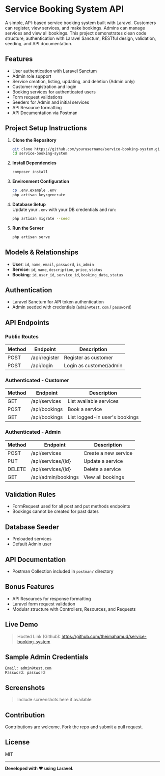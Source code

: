 # Service Booking System API

A simple, API-based service booking system built with Laravel. Customers can register, view services, and make bookings. Admins can manage services and view all bookings. This project demonstrates clean code structure, authentication with Laravel Sanctum, RESTful design, validation, seeding, and API documentation.

## Features

- User authentication with Laravel Sanctum
- Admin role support
- Service creation, listing, updating, and deletion (Admin only)
- Customer registration and login
- Booking services for authenticated users
- Form request validations
- Seeders for Admin and initial services
- API Resource formatting
- API Documentation via Postman

## Project Setup Instructions

1. **Clone the Repository**  
   ```bash
   git clone https://github.com/yourusername/service-booking-system.git
   cd service-booking-system
   ```

2. **Install Dependencies**  
   ```bash
   composer install
   ```

3. **Environment Configuration**  
   ```bash
   cp .env.example .env
   php artisan key:generate
   ```

4. **Database Setup**  
   Update your `.env` with your DB credentials and run:
   ```bash
   php artisan migrate --seed
   ```

5. **Run the Server**  
   ```bash
   php artisan serve
   ```

## Models & Relationships

- **User**: `id`, `name`, `email`, `password`, `is_admin`
- **Service**: `id`, `name`, `description`, `price`, `status`
- **Booking**: `id`, `user_id`, `service_id`, `booking_date`, `status`

## Authentication

- Laravel Sanctum for API token authentication
- Admin seeded with credentials (`admin@test.com` / `password`)

## API Endpoints

### Public Routes
| Method | Endpoint       | Description           |
|--------|----------------|-----------------------|
| POST   | /api/register  | Register as customer  |
| POST   | /api/login     | Login as customer/admin   |

### Authenticated - Customer
| Method | Endpoint       | Description                      |
|--------|----------------|----------------------------------|
| GET    | /api/services  | List available services          |
| POST   | /api/bookings  | Book a service                   |
| GET    | /api/bookings  | List logged-in user's bookings   |

### Authenticated - Admin
| Method | Endpoint               | Description                |
|--------|------------------------|----------------------------|
| POST   | /api/services          | Create a new service       |
| PUT    | /api/services/{id}     | Update a service           |
| DELETE | /api/services/{id}     | Delete a service           |
| GET    | /api/admin/bookings    | View all bookings          |

## Validation Rules

- FormRequest used for all post and put methods endpoints
- Bookings cannot be created for past dates

## Database Seeder

- Preloaded services
- Default Admin user

## API Documentation

- Postman Collection included in `postman/` directory

## Bonus Features

- API Resources for response formatting
- Laravel form request validation
- Modular structure with Controllers, Resources, and Requests

## Live Demo

> Hosted Link (Github): https://github.com/theimahamud/service-booking-system

## Sample Admin Credentials

```
Email: admin@test.com
Password: password
```

## Screenshots

> Include screenshots here if available

## Contribution

Contributions are welcome. Fork the repo and submit a pull request.

## License

MIT

---

**Developed with ❤️ using Laravel.**
